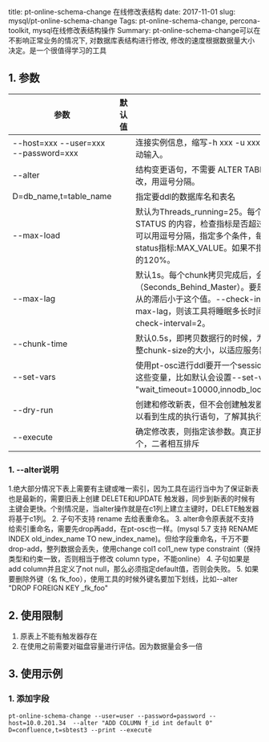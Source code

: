 title: pt-online-schema-change 在线修改表结构
date: 2017-11-01
slug: mysql/pt-online-schema-change
Tags: pt-online-schema-change, percona-toolkit, mysql在线修改表结构操作
Summary: pt-online-schema-change可以在不影响正常业务的情况下, 对数据库表结构进行修改, 修改的速度根据数据量大小决定。是一个很值得学习的工具

## 1. 参数
|参数|默认值|说明|
|-|-|-|
|--host=xxx --user=xxx --password=xxx | | 连接实例信息，缩写-h xxx -u xxx -p xxx，密码可以使用参数--ask-pass 手动输入。|
|--alter| | 结构变更语句，不需要 ALTER TABLE关键字。与原始ddl一样可以指定多个更改，用逗号分隔。|
|D=db_name,t=table_name||指定要ddl的数据库名和表名|
|--max-load||默认为Threads_running=25。每个chunk拷贝完后，会检查 SHOW GLOBAL STATUS 的内容，检查指标是否超过了指定的阈值。如果超过，则先暂停。这里可以用逗号分隔，指定多个条件，每个条件格式： status指标=MAX_VALUE或者status指标:MAX_VALUE。如果不指定MAX_VALUE，那么工具会这只其为当前值的120%。|
|--max-lag | | 默认1s。每个chunk拷贝完成后，会查看所有复制Slave的延迟情况（Seconds_Behind_Master）。要是延迟大于该值，则暂停复制数据，直到所有从的滞后小于这个值。--check-interval配合使用，指定出现从库滞后超过 max-lag，则该工具将睡眠多长时间，默认1s，再检查。如--max-lag=5 --check-interval=2。|
|--chunk-time | | 默认0.5s，即拷贝数据行的时候，为了尽量保证0.5s内拷完一个chunk，动态调整chunk-size的大小，以适应服务器性能的变化。|
|--set-vars | | 使用pt-osc进行ddl要开一个session去操作，set-vars可以在执行alter之前设定这些变量，比如默认会设置--set-vars "wait_timeout=10000,innodb_lock_wait_timeout=1,lock_wait_timeout=60"。|
|--dry-run | | 创建和修改新表，但不会创建触发器、复制数据、和替换原表。并不真正执行，可以看到生成的执行语句，了解其执行步骤与细节，和--print配合最佳。。|
| --execute | |确定修改表，则指定该参数。真正执行alter。–dry-run与–execute必须指定一个，二者相互排斥|

### 1. --alter说明
1.绝大部分情况下表上需要有主键或唯一索引，因为工具在运行当中为了保证新表也是最新的，需要旧表上创建 DELETE和UPDATE 触发器，同步到新表的时候有主键会更快。个别情况是，当alter操作就是在c1列上建立主键时，DELETE触发器将基于c1列。
2. 子句不支持 rename 去给表重命名。
3. alter命令原表就不支持给索引重命名，需要先drop再add，在pt-osc也一样。(mysql 5.7 支持 RENAME INDEX old_index_name TO new_index_name)。但给字段重命名，千万不要drop-add，整列数据会丢失，使用change col1 col1_new type constraint（保持类型和约束一致，否则相当于修改 column type，不能online）
4. 子句如果是add column并且定义了not null，那么必须指定default值，否则会失败。
5. 如果要删除外键（名 fk_foo），使用工具的时候外键名要加下划线，比如--alter "DROP FOREIGN KEY _fk_foo"

## 2. 使用限制
1. 原表上不能有触发器存在
2. 在使用之前需要对磁盘容量进行评估。因为数据量会多一倍

## 3. 使用示例
### 1. 添加字段
```
pt-online-schema-change --user=user --password=password --host=10.0.201.34  --alter "ADD COLUMN f_id int default 0" D=confluence,t=sbtest3 --print --execute
```
